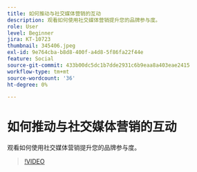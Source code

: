 ```yaml
---
title: 如何推动与社交媒体营销的互动
description: 观看如何使用社交媒体营销提升您的品牌参与度。
role: User
level: Beginner
jira: KT-10723
thumbnail: 345406.jpeg
exl-id: 9e764cba-b8d8-400f-a4d8-5f86fa22f44e
feature: Social
source-git-commit: 433b00dc5dc1b7dde2931c6b9eaa8a403eae2415
workflow-type: tm+mt
source-wordcount: '36'
ht-degree: 0%

---
```


# 如何推动与社交媒体营销的互动

观看如何使用社交媒体营销提升您的品牌参与度。

>[!VIDEO](https://video.tv.adobe.com/v/345406/?quality=12&learn=on)
